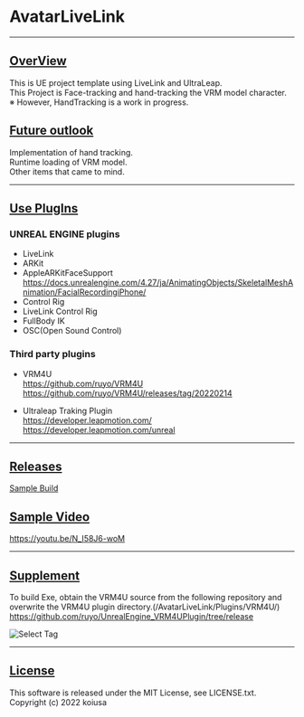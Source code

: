 # AvatarLiveLink

---

## <u>OverView</u>
This is UE project template using LiveLink and UltraLeap.  
This Project is Face-tracking and hand-tracking the VRM model character.  
※ However, HandTracking is a work in progress.  

## <u>Future outlook</u>
Implementation of hand tracking.  
Runtime loading of VRM model.  
Other items that came to mind.  

---

## <u>Use PlugIns</u>
### UNREAL ENGINE plugins
- LiveLink  
- ARKit  
- AppleARKitFaceSupport  
https://docs.unrealengine.com/4.27/ja/AnimatingObjects/SkeletalMeshAnimation/FacialRecordingiPhone/  
- Control Rig  
- LiveLink Control Rig  
- FullBody IK  
- OSC(Open Sound Control) 

### Third party plugins
- VRM4U  
https://github.com/ruyo/VRM4U  
https://github.com/ruyo/VRM4U/releases/tag/20220214  

- Ultraleap Traking Plugin  
https://developer.leapmotion.com/  
https://developer.leapmotion.com/unreal  

---

## <u>Releases</u>
[Sample Build](https://github.com/koiusa/AvatarLiveLink/releases)

## <u>Sample Video</u>
https://youtu.be/N_I58J6-woM

---

## <u>Supplement</u>
To build Exe, obtain the VRM4U source from the following repository and overwrite the VRM4U plugin directory.(/AvatarLiveLink/Plugins/VRM4U/)  
https://github.com/ruyo/UnrealEngine_VRM4UPlugin/tree/release  

![Select Tag](https://user-images.githubusercontent.com/71818379/156890590-046fea9e-0ea7-495b-a000-d70f507a8c12.png)

---

## <u>License</u>
This software is released under the MIT License, see LICENSE.txt.  
Copyright (c) 2022 koiusa
